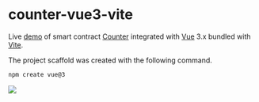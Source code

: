 # counter-vue3-vite

Live [demo](https://counter-vue3-vite.vercel.app/) of smart contract [Counter](src/contracts/counter.ts) integrated with [Vue](https://vuejs.org/) 3.x bundled with [Vite](https://vitejs.dev/).

The project scaffold was created with the following command. 

```bash
npm create vue@3
```

![](https://aaron67-public.oss-cn-beijing.aliyuncs.com/202307300048044.png)
